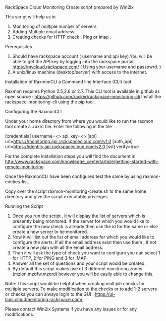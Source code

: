 RackSpace Cloud Monitoring Create script prepared by Win2ix

This script will help us in   

1) Monitoring of multiple number of servers.
2) Adding Multiple email address.
3) Creating checks for HTTP check , Ping or Imap .

Prerequisites

1) Should have rackspace account ( username and api key).You will be able to get the API key by logging into the rackspace portal https://mycloud.rackspace.com/ ( Using your username and  passowrd. )    
2) A unix/linux machine (desktop/server) with access to the internet.
   
Installation of RaxmonCLI a Command line Interface (CLI) tool

Raxmon requires Python 2.5,2.6 or 2.7. This CLI tool is available in github as open source :  https://github.com/racker/rackspace-monitoring-cli
Install the rackspace-monitoring-cli using the pip tool.

Configuring the RaxmonCLI

Under your home directory from where you would like to run the raxmon tool create a .raxrc file. Enter the following in the file

[credentials]
username=<<YOUR USERNAME>> 
api_key=<<YOUR API KEY>>
[api]
url=https://monitoring.api.rackspacecloud.com/v1.0
[auth_api]
url=https://identity.api.rackspacecloud.com/v2.0
[ssl]
verify=true 

For the complete installation steps you will find the document in http://www.rackspace.com/knowledge_center/article/getting-started-with-remote-monitoring

Once the RaxmonCLI have been configured test the same by using raxmon-entities-list.

Copy over the script raxmon-monitoring-create.sh to the same home directory and give the script executable privileges.
 
Running the Script

1) Once you run the script , it will display the list of servers which is presently being monitored. If the server for which you would like to configure the new check is already then use the id for the same or else create a new server to be monitored.
2) Now it will list out the list of email address for which you would like to configure the alerts. If all the email address exist then use them , if not create a new plan with all the email address.
3) Then it will ask the type of check you want to configure you can select 1 for HTTP, 2 for PING and 3 for IMAP.
4) Answer all the set of questions and your script would be created.
5) By default this script makes use of 3 different monitoring zones (mzlon,mzdfw,mzord) however you will be easily able to change this. 

Note: This script would be helpful when creating multiple checks for multiple servers.
To make modification to the checks or to add 1-2 servers or checks you can always login to the GUI : https://ui-labs.cloudmonitoring.rackspace.com/

Please contact Win2ix Systems if you have any issues or for any modifications.      

